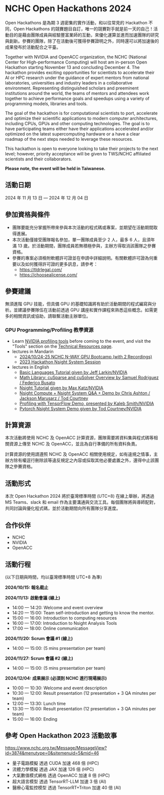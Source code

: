 
# NCHC Open Hackathons 2024

Open Hackathons 是為期 3 週密集的實作活動，和以往常見的 Hackathon 不同，Open Hackathons 的競賽題目自訂，唯一的競賽對手就是前一天的自己！活動目的是藉由團隊成員與經驗豐富業師的互動，來優化運算並進而加速團隊的研究與創新。參賽的團隊，除了在活動後可獲得參賽證明之外，同時還可以將加速後的成果發布於活動配合之平臺。

Together with NVIDIA and OpenACC organization, the NCHC (National Center for High-performance Computing) will host am in-person Open Hackathon starting November 13 and concluding December 4. The hackathon provides exciting opportunities for scientists to accelerate their AI or HPC research under the guidance of expert mentors from national laboratories, universities and industry leaders in a collaborative environment. Representing distinguished scholars and preeminent institutions around the world, the teams of mentors and attendees work together to achieve performance goals and speedups using a variety of programming models, libraries and tools.

The goal of the hackathon is for computational scientists to port, accelerate and optimize their scientific applications to modern computer architectures, including CPUs, GPUs and other computing technologies. The goal is to have participating teams either have their applications accelerated and/or optimized on the latest supercomputing hardware or a have a clear roadmap of the next steps needed to leverage these resources.

This hackathon is open to everyone looking to take their projects to the next level; however, priority acceptance will be given to TWS/NCHC affiliated scientists and their collaborators.

**Please note, the event will be held in Taiwanese.**
<!--
## 報名日期

自即日起至 2024 年 10 月 15 日 截止

## 報名網址

<https://www.openhackathons.org/s/siteevent/a0C5e000008dX2GEAU/se000298>
  -->
## 活動日期

2024 年 11 月 13 日 &mdash; 2024 年 12 月 04 日

## 參加資格與條件

 -  團隊要能充分掌握所帶來參與本次活動的程式碼或專案，並期望在活動期間取得進展。
 -  本次活動僅接受團隊報名參加，單一團隊成員至少 2 人，最多 6 人，且須年滿 13 歲。於活動期間，團隊成員若無積極參與，主辦方得取消該團隊之參賽資格。
 -  參賽的專案必須檢附軟體許可證並在申請中詳細說明。有關軟體許可證為何重要以及如何獲得許可證的更多訊息，請參考：
     -  <https://tldrlegal.com/>
     -  <https://choosealicense.com/>

## 參賽建議

無須進階 GPU 技能，但具備 GPU 的基礎知識將有助於活動期間的程式編寫與分析。並建議參賽隊伍在活動前透過 GPU 講座和實作課程來熟悉這些概念。如需更多的相關資訊或協助，請聯繫活動主辦單位。

### GPU Programming/Profiling 教學資源

- Learn [NVIDIA profiling tools](https://www.nvidia.com/en-us/on-demand/session/gtcsj20-s22141/) before coming to the event, and visit the "Tools" section on the [Technical Resources page](https://www.openhackathons.org/s/technical-resources).
- lectures in Mandarin
  - [2024/10/24-25 NCHC N-WAY GPU Bootcamp (with 2 Recordings)](https://github.com/nqobu/nvidia/tree/main/20240924)
  - [2023 Hackathon Nsight System Session](https://youtu.be/pz69bwhjm3o)
- lectures in English
  - [Basic Languages Tutorial given by Jeff Larkin/NVIDIA](https://drive.google.com/file/d/1phZGnFnss6iYtJrHYUsKRpwQNB63mLAU/view?usp=sharing)
  - [Math Library: cuSparse and cuSolver Overview by Samuel Rodriguez / Federico Busato](https://drive.google.com/file/d/1EgUYtgpqCr51jC9WWUz2W5wqx-k3aS0s/view?usp=sharing)
  - [Nsight Tutorial given by Max Katz/NVIDIA](https://drive.google.com/file/d/1TEPiRpxqZXK2iqzy1uAQoAlrH3u7z-iX/view?usp=sharing)
  - [Nsight Compute + Nsight System Q&A + Demo by Chris Ashton / Jackson Marusarz / Tod Courtney](https://drive.google.com/file/d/1nt6cfGNfFU-jdj6ZVYmjOT_DQx5m-JVL/view?usp=sharing)
  - [Profiling with TensorFlow Demo, presented by Kaleb Smith/NVIDIA](https://drive.google.com/file/d/1DXO0xNZj_zrN46HszCyPX-BJMqFQ_Er5/view?usp=sharing)
  - [Pytorch Nsight System Demo given by Tod Courtney/NVIDIA](https://drive.google.com/file/d/1EAfSgt1UzPRgP_xkf3zDnVvdumfnDk_2/view?usp=sharing)

## 計算資源

本次活動將使用 NCHC 及 OpenACC 計算資源，團隊需要將資料集與程式碼等相關資源上傳至 NCHC 及 OpenACC，並且為自行準備的所有資料負責。

計算資源的使用請遵照 NCHC 及 OpenACC 相關使用規定，如有違規之情事，主辦方除有權逕行刪除該等違反規定之內容或採取其他必要處置之外，還得中止該團隊之參賽資格。

## 活動形式

本次 Open Hackathon 2024 將於臺灣標準時間 (UTC+8) 在線上舉辦，將透過 MS Teams、slack 和 email 作為主要溝通與交流工具。每個團隊將與導師配對，共同討論與優化程式碼，並於活動期間向所有團隊分享進度。

## 合作伙伴

 -  NCHC
 -  NVIDIA
 -  OpenACC

## 活動行程

(以下日期與時間，均以臺灣標準時間 UTC+8 為準)

**2024/10/15: 報名截止**

**2024/11/13: 啟動會議 (線上)**

 -  14:00 &mdash; 14:20: Welcome and event overview
 -  14:20 &mdash; 15:00: Team self-introduction and getting to know the mentor.
 -  15:00 &mdash; 16:00: Introduction to computing resources
 -  16:00 &mdash; 17:00: Introduction to Nsight Analysis Tools
 -  17:00 &mdash; 18:00: Online communication

**2024/11/20: Scrum 會議 #1 (線上)**

 -  14:00 &mdash; 15:00: (5 mins presentation per team)

**2024/11/27: Scrum 會議 #2 (線上)**

 -  14:00 &mdash; 15:00: (5 mins presentation per team)

**2024/12/04: 成果展示 (必須到 NCHC 進行現場展示)**

 -  10:00 &mdash; 10:30: Welcome and event description
 -  10:30 &mdash; 12:00: Result presentation (12 presentation + 3 QA minutes per team)
 -  12:00 &mdash; 13:30: Lunch time
 -  13:30 &mdash; 15:00: Result presentation (12 presentation + 3 QA minutes per team)
 -  15:00 &mdash; 16:00: Ending

## 參考 Open Hackathon 2023 活動故事

<https://www.nchc.org.tw/Message/MessageView?id=3874&menutype=0&sitemenuid=5&mid=46>

 -  量子電路模擬 透過 CUDA 加速 468 倍 (HPC)
 -  流體力學模擬 透過 JAX 加速 126 倍 (HPC)
 -  大氣數值模式網格 透過 OpenACC 加速 8 倍 (HPC)
 -  超大語言模型 透過 TensorRT-LLM 加速 3 倍 (AI)
 -  醫療心電監控模型 透過 TensorRT+Triton 加速 40 倍 (AI)

<!--
  vim: ft=markdown ic noet norl wrap sw=8 ts=8 sts=4:
  -->
